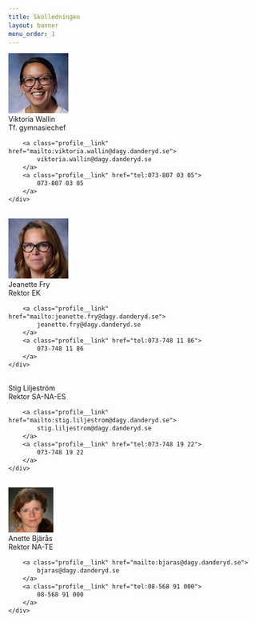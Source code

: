 ```yaml
---
title: Skolledningen
layout: banner
menu_order: 1
---
```


<div class="profile">
	<img class="profile__image" src="/assets/wallin.png" alt="Viktoria Wallin">
	<div class="profile__info">
		<div class="profile__title">Viktoria Wallin</div>
		<div>Tf. gymnasiechef</div>

		<a class="profile__link" href="mailto:viktoria.wallin@dagy.danderyd.se">
			viktoria.wallin@dagy.danderyd.se
		</a>
		<a class="profile__link" href="tel:073-807 03 05">
			073-807 03 05
		</a>
	</div>
</div>

<br>

<div class="profile">
	<img class="profile__image" src="/assets/FRY%20JEANETTE%20120x180.png" alt="Jeanette Fry">
	<div class="profile__info">
		<div class="profile__title">Jeanette Fry</div>
		<div>Rektor EK</div>

		<a class="profile__link" href="mailto:jeanette.fry@dagy.danderyd.se">
			jeanette.fry@dagy.danderyd.se
		</a>
		<a class="profile__link" href="tel:073-748 11 86">
			073-748 11 86
		</a>
	</div>
</div>

<br>

<div class="profile">
	<div class="profile__info">
		<div class="profile__title">Stig Liljeström</div>
		<div>Rektor SA-NA-ES</div>

		<a class="profile__link" href="mailto:stig.liljestrom@dagy.danderyd.se">
			stig.liljestrom@dagy.danderyd.se
		</a>
		<a class="profile__link" href="tel:073-748 19 22">
			073-748 19 22
		</a>
	</div>
</div>

<br>

<div class="profile">
	<img class="profile__image" src="/assets/anette-bjaras.png" alt="Anette Bjärås">
	<div class="profile__info">
		<div class="profile__title">Anette Bjärås</div>
		<div>Rektor NA-TE</div>

		<a class="profile__link" href="mailto:bjaras@dagy.danderyd.se">
			bjaras@dagy.danderyd.se
		</a>
		<a class="profile__link" href="tel:08-568 91 000">
			08-568 91 000
		</a>
	</div>
</div>
